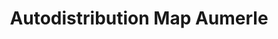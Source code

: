 ---
title: "Autodistribution Map Aumerle"
url: /pontault-combault/autodistribution-map-aumerle/
shop: Autoteile
---